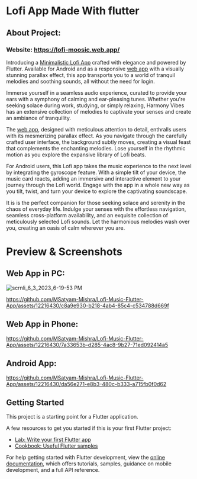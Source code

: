 # Lofi App Made With flutter

## About Project: 

### Website: https://lofi-moosic.web.app/

Introducing a [Minimalistic Lofi App](https://lofi-moosic.web.app/#/)  crafted with elegance and powered by Flutter. Available for Android and as a responsive [web app](https://lofi-moosic.web.app/#/) with a visually stunning parallax effect, this app transports you to a world of tranquil melodies and soothing sounds, all without the need for login.

Immerse yourself in a seamless audio experience, curated to provide your ears with a symphony of calming and ear-pleasing tunes. Whether you're seeking solace during work, studying, or simply relaxing, Harmony Vibes has an extensive collection of melodies to captivate your senses and create an ambiance of tranquility.

The [web app](https://lofi-moosic.web.app/#/), designed with meticulous attention to detail, enthralls users with its mesmerizing parallax effect. As you navigate through the carefully crafted user interface, the background subtly moves, creating a visual feast that complements the enchanting melodies. Lose yourself in the rhythmic motion as you explore the expansive library of Lofi beats.

For Android users, this Lofi app takes the music experience to the next level by integrating the gyroscope feature. With a simple tilt of your device, the music card reacts, adding an immersive and interactive element to your journey through the Lofi world. Engage with the app in a whole new way as you tilt, twist, and turn your device to explore the captivating soundscape.

It is is the perfect companion for those seeking solace and serenity in the chaos of everyday life. Indulge your senses with the effortless navigation, seamless cross-platform availability, and an exquisite collection of meticulously selected Lofi sounds. Let the harmonious melodies wash over you, creating an oasis of calm wherever you are.


# Preview & Screenshots
## Web App in PC:

![scrnli_6_3_2023_6-19-53 PM](https://github.com/MSatyam-Mishra/Lofi-Music-Flutter-App/assets/12216430/a4864275-eea2-4a93-8ae3-cc5f1731ec24)


https://github.com/MSatyam-Mishra/Lofi-Music-Flutter-App/assets/12216430/c8a9e930-b218-4ab4-85c4-c534788d669f


## Web App in Phone:


https://github.com/MSatyam-Mishra/Lofi-Music-Flutter-App/assets/12216430/7a33653b-d285-4ac8-9b27-71ed092414a5


## Android App:


https://github.com/MSatyam-Mishra/Lofi-Music-Flutter-App/assets/12216430/da56e271-e8b3-480c-b333-a715fb0f0d62



## Getting Started

This project is a starting point for a Flutter application.

A few resources to get you started if this is your first Flutter project:

- [Lab: Write your first Flutter app](https://docs.flutter.dev/get-started/codelab)
- [Cookbook: Useful Flutter samples](https://docs.flutter.dev/cookbook)

For help getting started with Flutter development, view the
[online documentation](https://docs.flutter.dev/), which offers tutorials,
samples, guidance on mobile development, and a full API reference.
